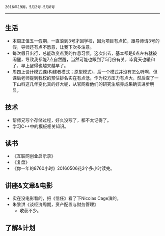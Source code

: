 	2016年19周，5月2号-5月8号
---
##  生活
+ 本周正值五一假期，一直浪到3号才回学校，因为项目有点忙，跟导师请3号的假，导师还有点不愿意，让我下次多注意。
+ 每次假日出行，总能改变点我的作息习惯，这次出去，基本都是6点左右就被闹醒，导致我都能7点自然醒，当然可能也跟到了5月份有关，毕竟天也暖和了，早上醒得也越来越早了。
+ 周四上设计模式课(构建者模式；原型模式)，后一个模式并没有怎么听啊，但课后老师提到我校的预估排名实在有点低，作为校方压力有点大，然后查了一下山科这几年变化真的好大呢，从官网看他们的研究生培养成果确实进步明显。

##  技术
+ 帮师兄写个存储过程，好久没写了，都不太记得了。
+ 学习C++中的模板相关知识。

##  读书
+ 《互联网创业启示录》
+ 《复盘》
+ 《你一年的8760小时》20160506花2个多小时读完。

##  讲座&文章&电影
+ 实在没电影看的，把《信任》看了下Nicolas Cage演的。
+ 朱黎洪《谈经济周期，资产配置与财务管理》
	+ 收获不少。

##  了解&计划